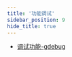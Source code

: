 ```yaml
---
title: '功能调试'
sidebar_position: 9
hide_title: true
---
```


- [调试功能-gdebug](/docs/组件列表/功能调试/调试功能-gdebug)